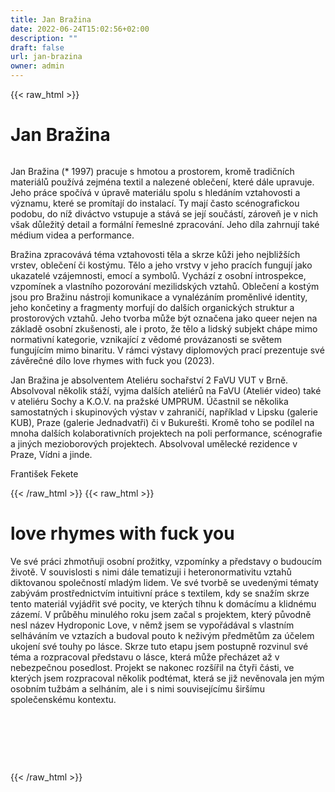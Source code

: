 ```yaml
---
title: Jan Bražina
date: 2022-06-24T15:02:56+02:00
description: ""
draft: false
url: jan-brazina
owner: admin
---
```

{{< raw_html >}}
<h1 id="jan-bražina">Jan Bražina</h1>
<div class="page" title="Page 6">
<div class="section">
<div class="layoutArea">
<div class="column">
<p>Jan Bražina (* 1997) pracuje s hmotou a prostorem, kromě tradičních materiálů používá zejména textil a nalezené oblečení, které dále upravuje. Jeho práce spočívá v úpravě materiálu spolu s hledáním vztahovosti a významu, které se promítají do instalací. Ty mají často scénografickou podobu, do níž diváctvo vstupuje a stává se její součástí, zároveň je v nich však důležitý detail a formální řemeslné zpracování. Jeho díla zahrnují také médium videa a performance.</p>
<p>Bražina zpracovává téma vztahovosti těla a skrze kůži jeho nejbližších vrstev, oblečení či kostýmu. Tělo a jeho vrstvy v jeho pracích fungují jako ukazatelé vzájemnosti, emocí a symbolů. Vychází z osobní introspekce, vzpomínek a vlastního pozorování mezilidských vztahů. Oblečení a kostým jsou pro Bražinu nástroji komunikace a vynalézáním proměnlivé identity, jeho končetiny&nbsp;a fragmenty morfují do dalších organických struktur a prostorových vztahů. Jeho tvorba může být označena jako queer nejen na základě osobní zkušenosti, ale i proto, že tělo a lidský subjekt chápe mimo normativní kategorie, vznikající z vědomé provázanosti se světem fungujícím mimo binaritu. V rámci výstavy diplomových prací prezentuje své závěrečné dílo love rhymes with fuck you (2023).</p>
<p>Jan Bražina je absolventem Ateliéru sochařství 2 FaVU VUT v Brně. Absolvoval několik stáží, vyjma dalších ateliérů na FaVU (Ateliér video) také v ateliéru Sochy a K.O.V. na pražské UMPRUM. Účastnil se několika samostatných i skupinových výstav v zahraničí, například v Lipsku (galerie KUB), Praze (galerie Jednadvatři) či v Bukurešti. Kromě toho se podílel na mnoha dalších kolaborativních projektech na poli performance, scénografie a jiných mezioborových projektech. Absolvoval umělecké rezidence v Praze, Vídni a jinde.</p>
<p>František Fekete</p>
</div>
</div>
</div>
</div>
{{< /raw_html >}}
<!-- SECTION BREAK -->
{{< raw_html >}}
<h1 id="piece">love rhymes with fuck you</h1>
<p>Ve sv&eacute; pr&aacute;ci zhmotňuji osobn&iacute; prožitky, vzpom&iacute;nky a představy o budouc&iacute;m životě. V souvislosti s nimi d&aacute;le tematizuji i heteronormativitu vztahů diktovanou společnost&iacute; mlad&yacute;m lidem. Ve sv&eacute; tvorbě se uveden&yacute;mi t&eacute;maty zab&yacute;v&aacute;m prostřednictv&iacute;m intuitivn&iacute; pr&aacute;ce s textilem, kdy se snaž&iacute;m skrze tento materi&aacute;l vyj&aacute;dřit sv&eacute; pocity, ve kter&yacute;ch t&iacute;hnu k dom&aacute;c&iacute;mu a klidn&eacute;mu z&aacute;zem&iacute;. V průběhu minul&eacute;ho roku jsem začal s projektem, kter&yacute; původně nesl n&aacute;zev Hydroponic Love, v němž jsem se vypoř&aacute;d&aacute;val s vlastn&iacute;m selh&aacute;v&aacute;n&iacute;m ve vztaz&iacute;ch a budoval pouto k neživ&yacute;m předmětům za &uacute;čelem ukojen&iacute; sv&eacute; touhy po l&aacute;sce. Skrze tuto etapu jsem postupně rozvinul sv&eacute; t&eacute;ma a rozpracoval představu o l&aacute;sce, kter&aacute; může přech&aacute;zet až v nebezpečnou posedlost. Projekt se nakonec roz&scaron;&iacute;řil na čtyři č&aacute;sti, ve kter&yacute;ch jsem rozpracoval několik podt&eacute;mat, kter&aacute; se již nevěnovala jen m&yacute;m osobn&iacute;m tužb&aacute;m a selh&aacute;n&iacute;m, ale i s nimi souvisej&iacute;c&iacute;mu &scaron;ir&scaron;&iacute;mu společensk&eacute;mu kontextu.</p>
<p>&nbsp;</p>
<p>&nbsp;</p>
<p>&nbsp;</p>
{{< /raw_html >}}
